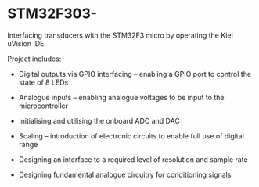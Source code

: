# STM32F303-
Interfacing transducers with the STM32F3 micro by operating the Kiel uVision IDE.

Project includes:

* Digital outputs via GPIO interfacing – enabling a GPIO port to control the state of 8 LEDs
* Analogue inputs – enabling analogue voltages to be input to the microcontroller
* Initialising and utilising the onboard ADC and DAC
* Scaling – introduction of electronic circuits to enable full use of digital range

* Designing an interface to a required level of resolution and sample rate
* Designing fundamental analogue circuitry for conditioning signals

